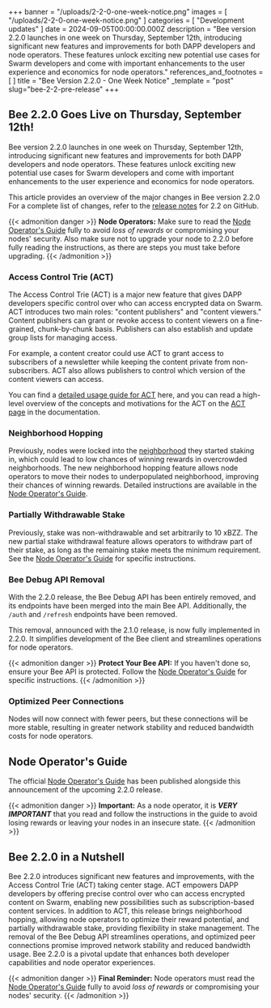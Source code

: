 +++
banner = "/uploads/2-2-0-one-week-notice.png"
images = [ "/uploads/2-2-0-one-week-notice.png" ]
categories = [ "Development updates" ]
date = 2024-09-05T00:00:00.000Z
description = "Bee version 2.2.0 launches in one week on Thursday, September 12th, introducing significant new features and improvements for both DAPP developers and node operators. These features unlock exciting new potential use cases for Swarm developers and come with important enhancements to the user experience and economics for node operators."
references_and_footnotes = [ ]
title = "Bee Version 2.2.0 - One Week Notice"
_template = "post"
slug="bee-2-2-pre-release"
+++


## Bee 2.2.0 Goes Live on Thursday, September 12th!

Bee version 2.2.0 launches in one week on Thursday, September 12th, introducing significant new features and improvements for both DAPP developers and node operators. These features unlock exciting new potential use cases for Swarm developers and come with important enhancements to the user experience and economics for node operators.

This article provides an overview of the major changes in Bee version 2.2.0 For a complete list of changes, refer to the [release notes](https://github.com/ethersphere/bee/releases) for 2.2 on GitHub.

{{< admonition danger >}}
**Node Operators:** Make sure to read the [Node Operator's Guide](https://blog.ethswarm.org/foundation/2024/bee-2-2-guide/) fully to avoid *loss of rewards* or compromising your nodes' security. Also make sure not to upgrade your node to 2.2.0 before fully reading the instructions, as there are steps you must take before upgrading.
{{< /admonition >}}

### Access Control Trie (ACT)  

The Access Control Trie (ACT) is a major new feature that gives DAPP developers specific control over who can access encrypted data on Swarm. ACT introduces two main roles: "content publishers" and "content viewers." Content publishers can grant or revoke access to content viewers on a fine-grained, chunk-by-chunk basis. Publishers can also establish and update group lists for managing access.

For example, a content creator could use ACT to grant access to subscribers of a newsletter while keeping the content private from non-subscribers. ACT also allows publishers to control which version of the content viewers can access.

You can find a [detailed usage guide for ACT](https://docs.ethswarm.org/docs/develop/tools-and-features/act) here, and you can read a high-level overview of the concepts and motivations for the ACT on the [ACT page](https://docs.ethswarm.org/docs/learn/technology/act) in the documentation.

### Neighborhood Hopping
 
Previously, nodes were locked into the [neighborhood](https://docs.ethswarm.org/docs/learn/glossary#neighborhood) they started staking in, which could lead to low chances of winning rewards in overcrowded neighborhoods. The new neighborhood hopping feature allows node operators to move their nodes to underpopulated neighborhood, improving their chances of winning rewards. Detailed instructions are available in the [Node Operator's Guide](https://blog.ethswarm.org/foundation/2024/bee-2-2-guide/).

### Partially Withdrawable Stake

Previously, stake was non-withdrawable and set arbitrarily to 10 xBZZ. The new partial stake withdrawal feature allows operators to withdraw part of their stake, as long as the remaining stake meets the minimum requirement. See the [Node Operator's Guide](https://blog.ethswarm.org/foundation/2024/bee-2-2-guide/) for specific instructions.

### Bee Debug API Removal

With the 2.2.0 release, the Bee Debug API has been entirely removed, and its endpoints have been merged into the main Bee API. Additionally, the `/auth` and `/refresh` endpoints have been removed.

This removal, announced with the 2.1.0 release, is now fully implemented in 2.2.0. It simplifies development of the Bee client and streamlines operations for node operators.

{{< admonition danger >}}
**Protect Your Bee API:** If you haven't done so, ensure your Bee API is protected. Follow the [Node Operator's Guide](https://blog.ethswarm.org/foundation/2024/bee-2-2-guide/) for specific instructions.
{{< /admonition >}}


### Optimized Peer Connections

Nodes will now connect with fewer peers, but these connections will be more stable, resulting in greater network stability and reduced bandwidth costs for node operators.

## Node Operator's Guide

The official [Node Operator's Guide](https://blog.ethswarm.org/foundation/2024/bee-2-2-guide/) has been published alongside this announcement of the upcoming 2.2.0 release.

{{< admonition danger >}}
**Important:** As a node operator, it is ***VERY IMPORTANT*** that you read and follow the instructions in the guide to avoid losing rewards or leaving your nodes in an insecure state.
{{< /admonition >}}

## Bee 2.2.0 in a Nutshell

Bee 2.2.0 introduces significant new features and improvements, with the Access Control Trie (ACT) taking center stage. ACT empowers DAPP developers by offering precise control over who can access encrypted content on Swarm, enabling new possibilities such as subscription-based content services. In addition to ACT, this release brings neighborhood hopping, allowing node operators to optimize their reward potential, and partially withdrawable stake, providing flexibility in stake management. The removal of the Bee Debug API streamlines operations, and optimized peer connections promise improved network stability and reduced bandwidth usage. Bee 2.2.0 is a pivotal update that enhances both developer capabilities and node operator experiences.


{{< admonition danger >}}
**Final Reminder:** Node operators must read the [Node Operator's Guide](https://blog.ethswarm.org/foundation/2024/bee-2-2-guide/) fully to avoid *loss of rewards* or compromising your nodes' security.
{{< /admonition >}}
